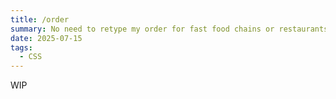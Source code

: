 ```yaml
---
title: /order
summary: No need to retype my order for fast food chains or restaurants because I listed them down.
date: 2025-07-15
tags:
  - CSS
---
```


WIP